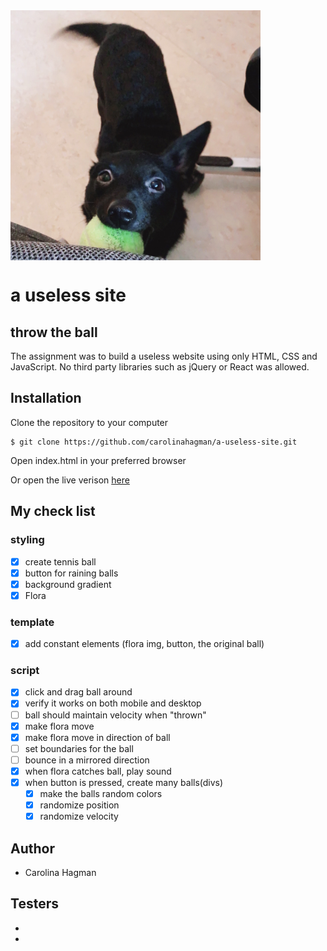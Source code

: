 <img src="assets/flora.JPG" align="center" height="400" width="400" >

# a useless site

## throw the ball

The assignment was to build a useless website using only HTML, CSS and JavaScript. No third party libraries such as jQuery or React was allowed.

## Installation

Clone the repository to your computer

```
$ git clone https://github.com/carolinahagman/a-useless-site.git
```

Open index.html in your preferred browser

Or open the live verison [here](https://a-useless-site.vercel.app/)

## My check list

### styling

- [x] create tennis ball
- [x] button for raining balls
- [x] background gradient
- [x] Flora

### template

- [x] add constant elements (flora img, button, the original ball)

### script

- [x] click and drag ball around
- [x] verify it works on both mobile and desktop
- [ ] ball should maintain velocity when "thrown"
- [x] make flora move
- [x] make flora move in direction of ball
- [ ] set boundaries for the ball
- [ ] bounce in a mirrored direction
- [x] when flora catches ball, play sound
- [x] when button is pressed, create many balls(divs)
  - [x] make the balls random colors
  - [x] randomize position
  - [x] randomize velocity

## Author

- Carolina Hagman

## Testers

-
-
